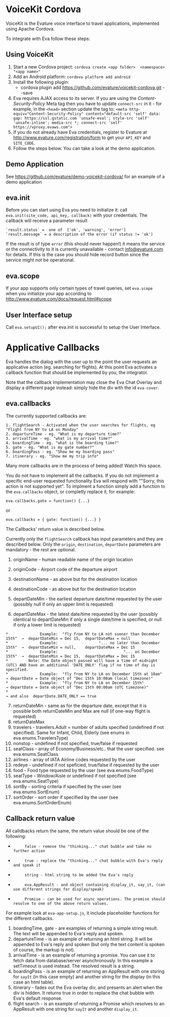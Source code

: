 # VoiceKit Cordova
VoiceKit is the Evature voice interface to travel applications, implemented using Apache Cordova.

To integrate with Eva follow these steps:

## Using VoiceKit
1. Start a new Cordova project:   `cordova create <app folder>  <namespace> "<app name>"`
2. Add an Android platform:  `cordova platform add android`
3. Install the following plugin:
     * cordova plugin add https://github.com/evature/voicekit-cordova.git --save
4. Eva requires AJAX access to its server. If you are using the _Content-Security-Policy_ Meta tag then you have to update `connect-src` in it - for example, in the `<head>` section update the tag to:
    `<meta http-equiv="Content-Security-Policy" content="default-src 'self' data: gap: https://ssl.gstatic.com 'unsafe-eval'; style-src 'self' 'unsafe-inline'; media-src *; connect-src 'self' https://vproxy.evaws.com">`
5. If you do not already have Eva credentials, register to Evature at http://www.evature.com/registration/form to get your `API_KEY` and `SITE_CODE`. 
6. Follow the steps below. You can take a look at the demo application.

## Demo Application
See https://github.com/evature/demo-voicekit-cordova/ for an example of a demo application 

 
## eva.init
 
 Before you can start using Eva you need to initialize it: call  `eva.init(site_code, api_key, callback)` with your credentials.
 The callback will receive a parameter result
 
    `result.status` =  one of  ['ok', 'warning', 'error']
    `result.message` = a description of the error (if status != 'ok')
    
  If the result is of type `error` (this should never happen!) it means the service or the connectivity to it is currently unavailable - contact info@evature.com for details. If this is the case you should hide record button since the service might not be operational.
  
## eva.scope

If your app supports only certain types of travel queries, set `eva.scope` when you initialize your app according to http://www.evature.com/docs/request.html#scope

## User Interface setup

Call `eva.setupUI();` after eva.init is successful to setup the User Interface.
  
  
# Applicative Callbacks

Eva handles the dialog with the user up to the point the user requests an applicative action (eg. searching for flights). At this point Eva activates a callback function that should be implemented by you, the integrator.
  
Note that the callback implementation may close the Eva Chat Overlay and display a different page instead: simply hide the div with the id `eva-cover`.
 
## eva.callbacks

 The currently supported callbacks are:
 
    1. flightSearch - Activated when the user searches for flights, eg "Flight from NY to LA on Monday"
    2. departureTime - eg. "What is my departure time?"
    3. arrivalTime - eg. "what is my arrival time?"
    4. boardingTime - eg. "what is the boarding time?"
    5. gate - eg. "What is my gate number?"
    6. boardingPass - eg. "Show me my boarding pass"
    7. itinerary - eg. "Show me my trip info"
 
 Many more callbacks are in the process of being added!  Watch this space.
 
You do not have to implement all the callbacks. If you do not implement a specific end-user requested functionality Eva will respond with ""Sorry, this action is not supported yet".
To implment a function simply add a function to the `eva.callbacks` object, or completly replace it, for example:
    
    eva.callbacks.gate = function() {...}
    
or

    eva.callbacks = { gate: function() {...} }

The Callbacks' return value is described below.
 
Currently only the `flightSearch` callback has input parameters and they are described below. Only the `origin`, `destination`, `departDate` parameters are mandatory - the rest are optional.
             
 1.  originName - human readable name of the origin location
 1.  originCode -  Airport code of the departure airport
 1.  destinationName - as above but for the destination location
 1.  destinationCode - as above but for the destination location
 
 1.  departDateMin - the earliest departure date/time requested by the user (possibly null if only an upper limit is requested)
 1.  departDateMax - the latest date/time requested by the user (possibly identical to departDateMin if only a single date/time is specified, or null if only a lower limit is requested) 

    *              Example:  "fly from NY to LA not sooner than December 15th"  →  departDateMin = Dec 15,  departDateMax = null
    *              Example:                  "... no later than December 15th"  →  departDateMin = null,    departDateMax = Dec 15
    *              Example:                             "... on December 15th"  →  departDateMin = Dec 15,  departDateMax = Dec 15
    *         Note: the Date object passed will have a time of midnight (UTC) AND have an additional 'DATE_ONLY' flag if no time of day is specified.
    *              Example:  "fly from NY to LA on December 15th at 10am"  → departDate = Date object of "Dec 15th 10:00am (local timezone)"
    *              Example:  "fly from NY to LA on December 15th"          → departDate = Date object of "Dec 15th 00:00am (UTC timezone)"
    *                                                                       → and also  departDate.DATE_ONLY == true      
 7.  returnDateMin - same as for the departure date, except that it is possible both returnDateMin and Max are null (if one-way flight is requested)
 8.  returnDateMax
 9.  travelers - travelers.Adult = number of adults specified (undefined if not specified). Same for Infant, Child, Elderly (see enums in eva.enums.TravelersType)
 10.  nonstop - undefined if not specified,  true/false if requested
 11.  seatClass - array of Economy/Business/etc.. that the user specified. see  eva.enums.SeatClass
 12.  airlines - array of IATA Airline codes requested by the user 
 13.  redeye - undefined if not speficied, true/false if requested by the user
 14.  food - Food type requested by the user (see eva.enums.FoodType)
 15.  seatType - Window/Aisle or undefined if not specified (see eva.enums.SeatType)
 16.  sortBy - sorting criteria if specified by the user (see eva.enums.SortEnum)
 17.  sortOrder - sort order if specified by the user (see eva.enums.SortOrderEnum)

## Callback return value

 All calldbacks return the same, the return value should be one of the following:
 *          false - remove the "thinking..." chat bubble and take no further action
 *          true - replace the "thinking..." chat bubble with Eva's reply and speak it
 *          string - html string to be added the Eva's reply
 *          eva.AppResult - and object containing display_it, say_it, (can use different strings for display/speak)
 *          Promise - can be used for async operations. The promise should resolve to one of the above return values. 

For example look at `eva-app-setup.js`, it include placeholder functions for the different callbacks.

1. boardingTime, gate - are examples of returning a simple string result. The text will be appended to Eva's reply and spoken.
2. departureTime - is an example of returning an html string. It will be appended to Eva's reply and spoken (but only the text content is spoken of course, the markup is not).
3. arrivalTime - is an example of returning a promise. You can use it to fetch data from database/server asynchronously. In this example a setTimeout is used instead. The resolved result is a string.
4. boardingPass - is an example of returning an AppResult with one stsring for `sayIt` (in this case empty) and another string for the display (in this case an html table).
5. itinerary - fades out the Eva overlay div, and presents an alert when the div is hidden. It returns true in order to replace the chat bubble with Eva's default response.
6. flight search - is an example of returning a Promise which resolves to an AppResult with one string for `sayIt` and another `display_it`.
